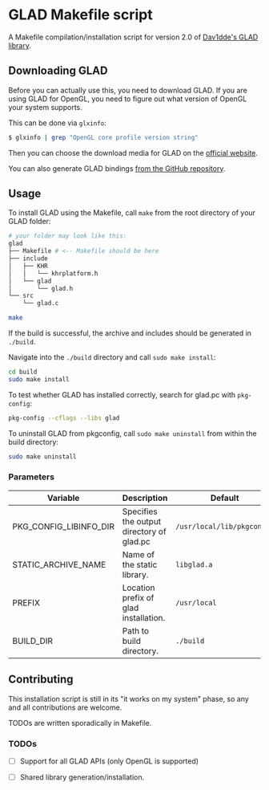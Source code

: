 # GLAD Makefile script
A Makefile compilation/installation script for version 2.0 of [Dav1dde's GLAD library](https://github.com/Dav1dde/glad).

## Downloading GLAD
Before you can actually use this, you need to download GLAD. If you are using GLAD for OpenGL, you need to figure out what version of OpenGL your system supports.

This can be done via `glxinfo`:
```sh
$ glxinfo | grep "OpenGL core profile version string"
```
Then you can choose the download media for GLAD on the [official website](https://gen.glad.sh/).

You can also generate GLAD bindings [from the GitHub repository](https://github.com/Dav1dde/glad).

## Usage
To install GLAD using the Makefile, call `make` from the root directory of your GLAD folder:
```sh
# your folder may look like this:
glad
├── Makefile # <-- Makefile should be here
├── include
│   ├── KHR
│   │   └── khrplatform.h
│   └── glad
│       └── glad.h
└── src
    └── glad.c
```
```sh
make
```

If the build is successful, the archive and includes should be generated in `./build`.

Navigate into the `./build` directory and call `sudo make install`:
```sh
cd build
sudo make install
```

To test whether GLAD has installed correctly, search for glad.pc with `pkg-config`:
```sh
pkg-config --cflags --libs glad
```

To uninstall GLAD from pkgconfig, call `sudo make uninstall` from within the build directory:
```sh
sudo make uninstall
```

### Parameters
| Variable                  | Description                               | Default                    |
| ------------------------- | ----------------------------------------- | -------------------------- |
| PKG\_CONFIG\_LIBINFO\_DIR | Specifies the output directory of glad.pc | `/usr/local/lib/pkgconfig` |
| STATIC\_ARCHIVE\_NAME     | Name of the static library.               | `libglad.a`                |
| PREFIX                    | Location prefix of glad installation.     | `/usr/local`               |
| BUILD\_DIR                | Path to build directory.                  | `./build`                  |

## Contributing
This installation script is still in its "it works on my system" phase, so any and all contributions are welcome.

TODOs are written sporadically in Makefile.

### TODOs

- [ ] Support for all GLAD APIs (only OpenGL is supported)
- [ ] Shared library generation/installation.

